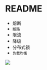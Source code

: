 # README

- 熔断
- `断路`
- 限流
- 降级
- 分布式锁
- `负载均衡`

![](https://luo0412.oss-cn-hangzhou.aliyuncs.com/1688892058680-zit3kARiDfbs-image.png)
